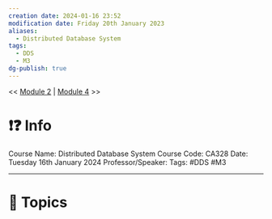 ```yaml
---
creation date: 2024-01-16 23:52
modification date: Friday 20th January 2023
aliases:
  - Distributed Database System
tags:
  - DDS
  - M3
dg-publish: true
---
```


<< [Module 2](Sem_6/Distributed_Database_System/Notes/Module_2.md.md)  | [Module 4](Sem_6/Distributed_Database_System/Notes/Module_4.md.md) >>

# ❗❓ Info
Course Name: Distributed Database System
Course Code: CA328
Date: Tuesday 16th January 2024
Professor/Speaker: 
Tags: #DDS #M3 

---
# 📃 Topics